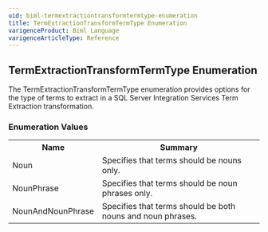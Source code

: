 ```yaml
---
uid: biml-termextractiontransformtermtype-enumeration
title: TermExtractionTransformTermType Enumeration
varigenceProduct: Biml Language
varigenceArticleType: Reference
---
```


## TermExtractionTransformTermType Enumeration<div class="LanguageSummary"><div class ="SummaryItem">The TermExtractionTransformTermType enumeration provides options for the type of terms to extract in a SQL Server Integration Services Term Extraction transformation.</div></div><div class="EnumValueGroup">### Enumeration Values<table id="EnumValue" class="MemberList"><tbody><tr><th class="MemberNameColumnHeader">Name</th><th class="MemberSummaryColumnHeader">Summary</th></tr><tr class="cd0"><td class="MemberName">Noun</td><td class="MemberSummary"><div class ="SummaryItem">Specifies that terms should be nouns only.</div></td></tr><tr class="cd1"><td class="MemberName">NounPhrase</td><td class="MemberSummary"><div class ="SummaryItem">Specifies that terms should be noun phrases only.</div></td></tr><tr class="cd0"><td class="MemberName">NounAndNounPhrase</td><td class="MemberSummary"><div class ="SummaryItem">Specifies that terms should be both nouns and noun phrases.</div></td></tr></tbody></table></div>